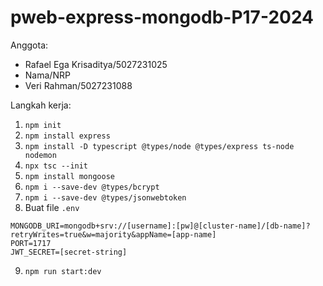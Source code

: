 # pweb-express-mongodb-P17-2024

Anggota:
- Rafael Ega Krisaditya/5027231025
- Nama/NRP
- Veri Rahman/5027231088

Langkah kerja:
1. `npm init`
2. `npm install express`
3. `npm install -D typescript @types/node @types/express ts-node nodemon`
4. `npx tsc --init`
5. `npm install mongoose`
6. `npm i --save-dev @types/bcrypt`
7. `npm i --save-dev @types/jsonwebtoken`
8. Buat file `.env`
```
MONGODB_URI=mongodb+srv://[username]:[pw]@[cluster-name]/[db-name]?retryWrites=true&w=majority&appName=[app-name]
PORT=1717
JWT_SECRET=[secret-string]
```
9. `npm run start:dev`